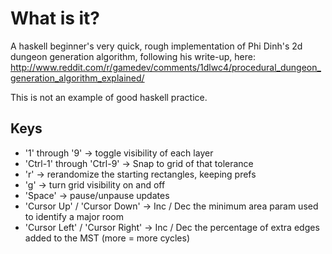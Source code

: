 What is it?
===========
A haskell beginner's very quick, rough implementation of Phi Dinh's 2d dungeon generation algorithm, following his write-up, here:
http://www.reddit.com/r/gamedev/comments/1dlwc4/procedural_dungeon_generation_algorithm_explained/

This is not an example of good haskell practice.

Keys
----
* '1' through '9'                -> toggle visibility of each layer
* 'Ctrl-1' through 'Ctrl-9'      -> Snap to grid of that tolerance
* 'r'                            -> rerandomize the starting rectangles, keeping prefs
* 'g'                            -> turn grid visibility on and off
* 'Space'                        -> pause/unpause updates
* 'Cursor Up' / 'Cursor Down'    -> Inc / Dec the minimum area param used to identify a major room
* 'Cursor Left' / 'Cursor Right' -> Inc / Dec the percentage of extra edges added to the MST (more = more cycles)

